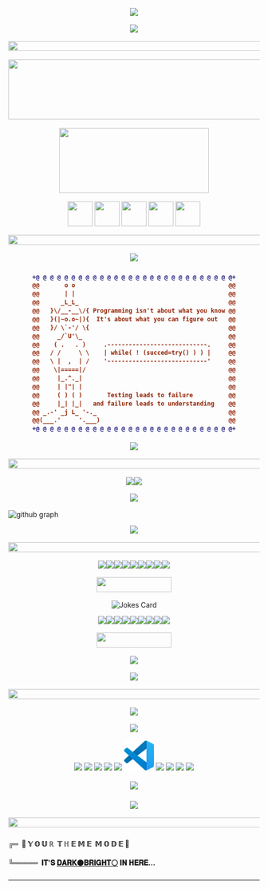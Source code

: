 <!--HELLO EVERYBODY
WEBSITE:
https://readme-typing-svg.herokuapp.com/demo/-->
<p align="center">
<img src="https://readme-typing-svg.herokuapp.com?font=Architects+Daughter&color=%2379A500&size=40&duration=3000&center=true&lines=Hello+Everybody">
<!--GUMP-->
<p align="center">
<img src="https://media.giphy.com/media/QLKSt3wQqlj7a/giphy.gif">
<!--LINE-->
<p align="center">
<img src="https://i.imgur.com/dBaSKWF.gif" height="20" width="1000"> 
<!--ILOVEOPENSOURCE-->
<p align="center">
<img src="https://i.imgur.com/AZa5yxa.png" height="120" width="600">
<!--SPOTIFY
WEBSITE:
https://github.com/kittinan/spotify-github-profile-->
<p align="center">
<img src="https://raw.githubusercontent.com/trinib/spotify-github-profile/master/img/default.svg" height="130" width="300">
<!--PARROTSEMOJI--> 
<p align="center">
<img src="https://github.com/seanprashad/slackmoji/blob/master/emoji/parrots/parrot-trinidadandtobago.gif" height="50" width="50">
<img src="https://github.com/seanprashad/slackmoji/blob/master/emoji/parrots/parrot-trinidadandtobago.gif" height="50" width="50">
<img src="https://github.com/seanprashad/slackmoji/blob/master/emoji/parrots/parrot-trinidadandtobago.gif" height="50" width="50">
<img src="https://github.com/seanprashad/slackmoji/blob/master/emoji/parrots/parrot-trinidadandtobago.gif" height="50" width="50">
<img src="https://github.com/seanprashad/slackmoji/blob/master/emoji/parrots/parrot-trinidadandtobago.gif" height="50" width="50">
<!--LINE-->
<p align="center">
<img src="https://i.imgur.com/dBaSKWF.gif" height="20" width="1000"> 
<!--RSS
TAKE IMAGE FROM https://github.com/trinib/trinib/blob/main/.images/marquee.svg TO YOUR REPO AND EDIT IT--> 
<p align="center">
<img src="https://raw.githubusercontent.com/trinib/trinib/main/.images/marquee.svg"> 
<!--ASCII
WEBSITE:
https://asciiart.website/-->

<h4 align="center"> 

 ```diff
+@ @ @ @ @ @ @ @ @ @ @ @ @ @ @ @ @ @ @ @ @ @ @ @ @ @ @ @+
@@       o o                                           @@
@@       | |                                           @@
@@      _L_L_                                          @@
@@   }\/__-__\/{ Programming isn't about what you know @@
@@   }(|~o.o~|){  It's about what you can figure out   @@
@@   }/ \`-'/ \{                                       @@
@@     _/`U'\_                                         @@
@@    ( .   . )     .----------------------------.     @@
@@   / /     \ \    | while( ! (succed=try() ) ) |     @@
@@   \ |  ,  | /    '----------------------------'     @@
@@    \|=====|/                                        @@
@@     |_.^._|                                         @@
@@     | |"| |                                         @@
@@     ( ) ( )       Testing leads to failure          @@
@@     |_| |_|   and failure leads to understanding    @@
@@ _.-' _j L_ '-._                                     @@
@@(___.'     '.___)                                    @@
+@ @ @ @ @ @ @ @ @ @ @ @ @ @ @ @ @ @ @ @ @ @ @ @ @ @ @ @+
```
</h4> 

<!--RSS-->
<p align="center">
<img src="https://raw.githubusercontent.com/trinib/trinib/main/.images/marquee2.svg">
<!--LINE-->
<p align="center">
<img src="https://i.imgur.com/dBaSKWF.gif" height="20" width="1000"> 
<!--STATS
WEBSITE:
https://github.com/anuraghazra/github-readme-stats-->
<p align="center">
<img src="https://github-readme-stats.vercel.app/api?username=trinib&show_icons=true&theme=merko"><img src="https://github-readme-streak-stats.herokuapp.com?user=trinib&theme=merko&date_format=M%20j%5B%2C%20Y%5D" >
<!--LANGUAGES
WEBSITE:
https://github.com/anuraghazra/github-readme-stats-->
<p align="center">
<img src="https://github-readme-stats.vercel.app/api/top-langs/?username=trinib&layout=compact&theme=merko">

<!--ACTIVITYGRAPH
WEBSITE:
https://github.com/Ashutosh00710/github-readme-activity-graph#customization-->
![github graph](https://activity-graph.herokuapp.com/graph?username=trinib&theme=react-dark&hide_border=true&color=00d668&line=00d668&point=8b007e)
 
<!--SNAKE
WEBSITE:
https://github.com/Platane/snk-->
<p align="center">
<img src="https://raw.githubusercontent.com/trinib/trinib/output/github-contribution-grid-snake.svg">
 <!--LINE-->
<p align="center">
<img src="https://i.imgur.com/dBaSKWF.gif" height="20" width="1000"> 
 <!--JOYEMOJI-->
<p align="center">
<img src="https://github.com/seanprashad/slackmoji/blob/master/emoji/blob/blob-joy-gif.gif" width="30"><img src="https://github.com/seanprashad/slackmoji/blob/master/emoji/blob/blob-joy-gif.gif" width="30"><img src="https://github.com/seanprashad/slackmoji/blob/master/emoji/blob/blob-joy-gif.gif" width="30"><img src="https://github.com/seanprashad/slackmoji/blob/master/emoji/blob/blob-joy-gif.gif" width="30"><img src="https://github.com/seanprashad/slackmoji/blob/master/emoji/blob/blob-joy-gif.gif" width="30"><img src="https://github.com/seanprashad/slackmoji/blob/master/emoji/blob/blob-joy-gif.gif" width="30"><img src="https://github.com/seanprashad/slackmoji/blob/master/emoji/blob/blob-joy-gif.gif" width="30"><img src="https://github.com/seanprashad/slackmoji/blob/master/emoji/blob/blob-joy-gif.gif" width="30"><img src="https://github.com/seanprashad/slackmoji/blob/master/emoji/blob/blob-joy-gif.gif" width="30">
<!--JOKE-->
<p align="center">
<img src="https://i.imgur.com/KwHw09D.gif" height="30" width="150">
<!--JOKECARD-->
<p align="center">
<img src="https://readme-jokes.vercel.app/api" alt="Jokes Card" width="400">
<!--WINEEMOJI-->
<p align="center">
<img src="https://github.com/seanprashad/slackmoji/blob/master/emoji/blob/blob-wine-gif.gif" width="30"><img src="https://github.com/seanprashad/slackmoji/blob/master/emoji/blob/blob-wine-gif.gif" width="30"><img src="https://github.com/seanprashad/slackmoji/blob/master/emoji/blob/blob-wine-gif.gif" width="30"><img src="https://github.com/seanprashad/slackmoji/blob/master/emoji/blob/blob-wine-gif.gif" width="30"><img src="https://github.com/seanprashad/slackmoji/blob/master/emoji/blob/blob-wine-gif.gif" width="30"><img src="https://github.com/seanprashad/slackmoji/blob/master/emoji/blob/blob-wine-gif.gif" width="30"><img src="https://github.com/seanprashad/slackmoji/blob/master/emoji/blob/blob-wine-gif.gif" width="30"><img src="https://github.com/seanprashad/slackmoji/blob/master/emoji/blob/blob-wine-gif.gif" width="30"><img src="https://github.com/seanprashad/slackmoji/blob/master/emoji/blob/blob-wine-gif.gif" width="30">
<!--QUOTES-->
<p align="center">
<img src="https://i.imgur.com/OFloXS3.gif" height="30" width="150">
<!--QUOTESCARD-->
<p align="center">
<img src="https://github-readme-quotes.herokuapp.com/quote?theme=merko&animation=grow_out_in&layout=churchill&font=default">
<!--REFRESHPAGE-->
<p align="center">
<img src="https://i.imgur.com/mGhPUXI.gif" width="200">
<!--LINE-->
<p align="center">
<img src="https://i.imgur.com/dBaSKWF.gif" height="20" width="1000">  
<!--CAT-->
<p align="center">
<img src="https://media.giphy.com/media/WUlplcMpOCEmTGBtBW/giphy.gif" width="100">
<!--INTEREST-->
<p align="center">
<img src="https://i.imgur.com/ozEwbHs.gif">
<!--ICONS-->
<p align="center">
<img src="https://www.vectorlogo.zone/logos/flutterio/flutterio-icon.svg" width="60">
<img src="https://www.vectorlogo.zone/logos/python/python-icon.svg" width="60">
<img src="https://www.vectorlogo.zone/logos/firebase/firebase-icon.svg" width="60">
<img src="https://www.vectorlogo.zone/logos/dartlang/dartlang-icon.svg" width="60">
<img src="https://www.vectorlogo.zone/logos/adobe_illustrator/adobe_illustrator-icon.svg" width="60">
<img src="https://raw.githubusercontent.com/github/explore/80688e429a7d4ef2fca1e82350fe8e3517d3494d/topics/visual-studio-code/visual-studio-code.png" width="60">
<img src="https://www.vectorlogo.zone/logos/linux/linux-icon.svg" width="60">
<img src="https://www.vectorlogo.zone/logos/android/android-icon.svg" width="60">
<img src="https://www.vectorlogo.zone/logos/microsoft/microsoft-icon.svg" width="60">
<img src="https://www.vectorlogo.zone/logos/github/github-icon.svg" width="60">
<!--VIEWS
WEBSITE:
https://github.com/antonkomarev/github-profile-views-counter-->
<h4 align="center"
 
![](https://komarev.com/ghpvc/?username=trinib&color=0E9C47&style=for-the-badge)

<h4>
<!--TROPHY
WEBSITE:
https://github.com/ryo-ma/github-profile-trophy-->
<p align="center">
<img src="https://github-profile-trophy.vercel.app/?username=trinib&theme=tokyonight&no-frame=true&row=1&&margin-w=30&no-bg=true">
<!--LINE--> 
<p align="center">
<img src="https://i.imgur.com/dBaSKWF.gif" height="20" width="1000">
<!--THEME
WEBSITE:
https://fancytext.blogspot.com/-->
<h4 align="left"> 
 
╔═&nbsp;&nbsp;👀 𝕐&nbsp;𝕆&nbsp;𝕌&nbsp;ℝ&nbsp;&nbsp;𝕋&nbsp;ℍ&nbsp;𝔼&nbsp;𝕄&nbsp;𝔼&nbsp;&nbsp;𝕄&nbsp;𝕆&nbsp;𝔻&nbsp;𝔼 👀
<h4>
<h4 align="left">  
 
╚═════ &nbsp;𝐈𝐓'𝐒 [𝐃𝐀𝐑𝐊⚫](https://github.com/settings/appearance#gh-dark-mode-only)[𝐁𝐑𝐈𝐆𝐇𝐓⚪](https://github.com/settings/appearance#gh-light-mode-only) 𝐈𝐍 𝐇𝐄𝐑𝐄...
<h4> 
  
------
